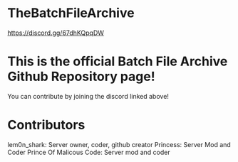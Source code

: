 # TheBatchFileArchive
https://discord.gg/67dhKQpqDW

# This is the official Batch File Archive Github Repository page!
You can contribute by joining the discord linked above!


# Contributors
lem0n_shark: Server owner, coder, github creator
Princess: Server Mod and Coder
Prince Of Malicous Code: Server mod and coder
